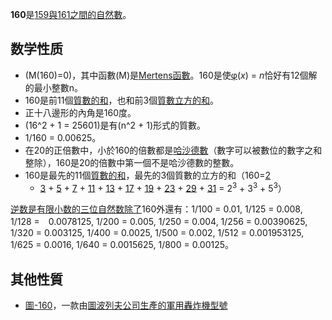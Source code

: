 **160**是[159與](https://zh.wikipedia.org/wiki/159 "wikilink")[161之間的](https://zh.wikipedia.org/wiki/161 "wikilink")[自然數](https://zh.wikipedia.org/wiki/自然數 "wikilink")。

## 数学性质

  - \(M(160)=0\)，其中函數\(M\)是[Mertens函數](https://zh.wikipedia.org/wiki/Mertens函數 "wikilink")。160是使[φ](../Page/欧拉函数.md "wikilink")(*x*)
    = *n*恰好有12個解的最小整數n。
  - 160是前11個[質數的和](https://zh.wikipedia.org/wiki/質數 "wikilink")，也和前3個[質數立方的和](https://zh.wikipedia.org/wiki/質數 "wikilink")。
  - 正十八邊形的內角是160度。
  - \(16^2 + 1 = 25601\)是有\(n^2 + 1\)形式的質數。
  - 1/160 = 0.00625。
  - 在20的正倍數中，小於160的倍數都是[哈沙德數](../Page/哈沙德數.md "wikilink")（數字可以被數位的數字之和整除），160是20的倍數中第一個不是哈沙德數的整數。
  - 160是最先的11個[質數的和](https://zh.wikipedia.org/wiki/質數 "wikilink")，最先的3個質數的立方的和（160=[2](../Page/2.md "wikilink")
    + [3](../Page/3.md "wikilink") + [5](../Page/5.md "wikilink") +
    [7](../Page/7.md "wikilink") + [11](../Page/11.md "wikilink") +
    [13](../Page/13.md "wikilink") + [17](../Page/17.md "wikilink") +
    [19](../Page/19.md "wikilink") + [23](../Page/23.md "wikilink") +
    [29](../Page/29.md "wikilink") +
    [31](https://zh.wikipedia.org/wiki/31 "wikilink") = 2<sup>3</sup> +
    3<sup>3</sup> + 5<sup>3</sup>）

[逆数是](https://zh.wikipedia.org/wiki/逆数 "wikilink")[有限小数的三位](https://zh.wikipedia.org/wiki/有限小数 "wikilink")[自然数除了](../Page/自然数.md "wikilink")160外還有：1/100
= 0.01, 1/125 = 0.008, 1/128 =　0.0078125, 1/200 = 0.005, 1/250 = 0.004,
1/256 = 0.00390625, 1/320 = 0.003125, 1/400 = 0.0025, 1/500 = 0.002,
1/512 = 0.001953125, 1/625 = 0.0016, 1/640 = 0.0015625, 1/800 = 0.00125。

## 其他性質

  - [圖-160](https://zh.wikipedia.org/wiki/圖-160 "wikilink")，一款由[圖波列夫公司生產的軍用轟炸機型號](https://zh.wikipedia.org/wiki/圖波列夫公司 "wikilink")